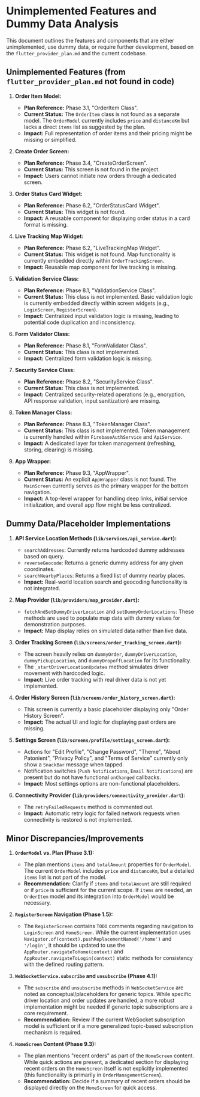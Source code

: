# Unimplemented Features and Dummy Data Analysis

This document outlines the features and components that are either unimplemented, use dummy data, or require further development, based on the `flutter_provider_plan.md` and the current codebase.

## Unimplemented Features (from `flutter_provider_plan.md` not found in code)

1.  **Order Item Model:**
    *   **Plan Reference:** Phase 3.1, "OrderItem Class".
    *   **Current Status:** The `OrderItem` class is not found as a separate model. The `OrderModel` currently includes `price` and `distanceKm` but lacks a direct `items` list as suggested by the plan.
    *   **Impact:** Full representation of order items and their pricing might be missing or simplified.

2.  **Create Order Screen:**
    *   **Plan Reference:** Phase 3.4, "CreateOrderScreen".
    *   **Current Status:** This screen is not found in the project.
    *   **Impact:** Users cannot initiate new orders through a dedicated screen.

3.  **Order Status Card Widget:**
    *   **Plan Reference:** Phase 6.2, "OrderStatusCard Widget".
    *   **Current Status:** This widget is not found.
    *   **Impact:** A reusable component for displaying order status in a card format is missing.

4.  **Live Tracking Map Widget:**
    *   **Plan Reference:** Phase 6.2, "LiveTrackingMap Widget".
    *   **Current Status:** This widget is not found. Map functionality is currently embedded directly within `OrderTrackingScreen`.
    *   **Impact:** Reusable map component for live tracking is missing.

5.  **Validation Service Class:**
    *   **Plan Reference:** Phase 8.1, "ValidationService Class".
    *   **Current Status:** This class is not implemented. Basic validation logic is currently embedded directly within screen widgets (e.g., `LoginScreen`, `RegisterScreen`).
    *   **Impact:** Centralized input validation logic is missing, leading to potential code duplication and inconsistency.

6.  **Form Validator Class:**
    *   **Plan Reference:** Phase 8.1, "FormValidator Class".
    *   **Current Status:** This class is not implemented.
    *   **Impact:** Centralized form validation logic is missing.

7.  **Security Service Class:**
    *   **Plan Reference:** Phase 8.2, "SecurityService Class".
    *   **Current Status:** This class is not implemented.
    *   **Impact:** Centralized security-related operations (e.g., encryption, API response validation, input sanitization) are missing.

8.  **Token Manager Class:**
    *   **Plan Reference:** Phase 8.3, "TokenManager Class".
    *   **Current Status:** This class is not implemented. Token management is currently handled within `FirebaseAuthService` and `ApiService`.
    *   **Impact:** A dedicated layer for token management (refreshing, storing, clearing) is missing.

9.  **App Wrapper:**
    *   **Plan Reference:** Phase 9.3, "AppWrapper".
    *   **Current Status:** An explicit `AppWrapper` class is not found. The `MainScreen` currently serves as the primary wrapper for the bottom navigation.
    *   **Impact:** A top-level wrapper for handling deep links, initial service initialization, and overall app flow might be less centralized.

## Dummy Data/Placeholder Implementations

1.  **API Service Location Methods (`lib/services/api_service.dart`):**
    *   `searchAddresses`: Currently returns hardcoded dummy addresses based on query.
    *   `reverseGeocode`: Returns a generic dummy address for any given coordinates.
    *   `searchNearbyPlaces`: Returns a fixed list of dummy nearby places.
    *   **Impact:** Real-world location search and geocoding functionality is not integrated.

2.  **Map Provider (`lib/providers/map_provider.dart`):**
    *   `fetchAndSetDummyDriverLocation` and `setDummyOrderLocations`: These methods are used to populate map data with dummy values for demonstration purposes.
    *   **Impact:** Map display relies on simulated data rather than live data.

3.  **Order Tracking Screen (`lib/screens/order_tracking_screen.dart`):**
    *   The screen heavily relies on `dummyOrder`, `dummyDriverLocation`, `dummyPickupLocation`, and `dummyDropoffLocation` for its functionality.
    *   The `_startDriverLocationUpdates` method simulates driver movement with hardcoded logic.
    *   **Impact:** Live order tracking with real driver data is not yet implemented.

4.  **Order History Screen (`lib/screens/order_history_screen.dart`):**
    *   This screen is currently a basic placeholder displaying only "Order History Screen".
    *   **Impact:** The actual UI and logic for displaying past orders are missing.

5.  **Settings Screen (`lib/screens/profile/settings_screen.dart`):**
    *   Actions for "Edit Profile", "Change Password", "Theme", "About Patonient", "Privacy Policy", and "Terms of Service" currently only show a `SnackBar` message when tapped.
    *   Notification switches (`Push Notifications`, `Email Notifications`) are present but do not have functional `onChanged` callbacks.
    *   **Impact:** Most settings options are non-functional placeholders.

6.  **Connectivity Provider (`lib/providers/connectivity_provider.dart`):**
    *   The `retryFailedRequests` method is commented out.
    *   **Impact:** Automatic retry logic for failed network requests when connectivity is restored is not implemented.

## Minor Discrepancies/Improvements

1.  **`OrderModel` vs. Plan (Phase 3.1):**
    *   The plan mentions `items` and `totalAmount` properties for `OrderModel`. The current `OrderModel` includes `price` and `distanceKm`, but a detailed `items` list is not part of the model.
    *   **Recommendation:** Clarify if `items` and `totalAmount` are still required or if `price` is sufficient for the current scope. If `items` are needed, an `OrderItem` model and its integration into `OrderModel` would be necessary.

2.  **`RegisterScreen` Navigation (Phase 1.5):**
    *   The `RegisterScreen` contains `TODO` comments regarding navigation to `LoginScreen` and `HomeScreen`. While the current implementation uses `Navigator.of(context).pushReplacementNamed('/home')` and `'/login'`, it should be updated to use the `AppRouter.navigateToHome(context)` and `AppRouter.navigateToLogin(context)` static methods for consistency with the defined routing pattern.

3.  **`WebSocketService.subscribe` and `unsubscribe` (Phase 4.1):**
    *   The `subscribe` and `unsubscribe` methods in `WebSocketService` are noted as conceptual/placeholders for generic topics. While specific driver location and order updates are handled, a more robust implementation might be needed if generic topic subscriptions are a core requirement.
    *   **Recommendation:** Review if the current WebSocket subscription model is sufficient or if a more generalized topic-based subscription mechanism is required.

4.  **`HomeScreen` Content (Phase 9.3):**
    *   The plan mentions "recent orders" as part of the `HomeScreen` content. While quick actions are present, a dedicated section for displaying recent orders on the `HomeScreen` itself is not explicitly implemented (this functionality is primarily in `OrderManagementScreen`).
    *   **Recommendation:** Decide if a summary of recent orders should be displayed directly on the `HomeScreen` for quick access.
